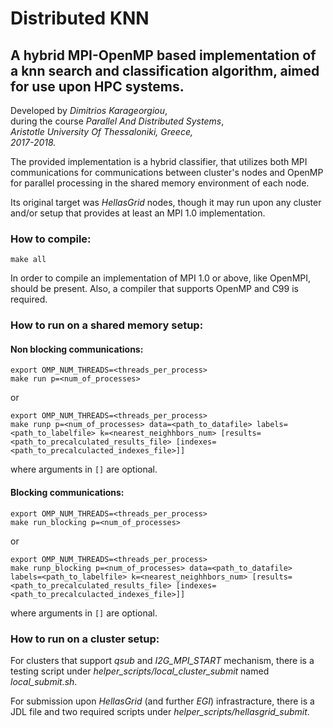 # **Distributed KNN**

## A hybrid MPI-OpenMP based implementation of a knn search and classification algorithm, aimed for use upon HPC systems.


Developed by *Dimitrios Karageorgiou*,\
during the course *Parallel And Distributed Systems*,\
*Aristotle University Of Thessaloniki, Greece,*\
*2017-2018.*

The provided implementation is a hybrid classifier, that utilizes both MPI
communications for communications between cluster's nodes and OpenMP for
parallel processing in the shared memory environment of each node.

Its original target was *HellasGrid* nodes, though it may run upon any cluster
and/or setup that provides at least an MPI 1.0 implementation.

### **How to compile:**
```
make all
```

In order to compile an implementation of MPI 1.0 or above, like OpenMPI, should
be present. Also, a compiler that supports OpenMP and C99 is required.

### **How to run on a shared memory setup:**

#### Non blocking communications:

```
export OMP_NUM_THREADS=<threads_per_process>
make run p=<num_of_processes>
```
or    
```
export OMP_NUM_THREADS=<threads_per_process>
make runp p=<num_of_processes> data=<path_to_datafile> labels=<path_to_labelfile> k=<nearest_neighhbors_num> [results=<path_to_precalculated_results_file> [indexes=<path_to_precalculacted_indexes_file>]]
```
where arguments in `[]` are optional.

#### Blocking communications:

```
export OMP_NUM_THREADS=<threads_per_process>
make run_blocking p=<num_of_processes>
```
or
```
export OMP_NUM_THREADS=<threads_per_process>
make runp_blocking p=<num_of_processes> data=<path_to_datafile> labels=<path_to_labelfile> k=<nearest_neighhbors_num> [results=<path_to_precalculated_results_file> [indexes=<path_to_precalculacted_indexes_file>]]
```
where arguments in `[]` are optional.

### **How to run on a cluster setup:**

For clusters that support *qsub* and *I2G_MPI_START* mechanism, there is a testing script under
*helper_scripts/local_cluster_submit* named *local_submit.sh*.

For submission upon *HellasGrid* (and further *EGI*) infrastracture, there is a JDL file and
two required scripts under *helper_scripts/hellasgrid_submit*.
